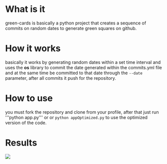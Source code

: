 # What is it
green-cards is basically a python project that creates a sequence of commits on random dates to generate green squares on github.

# How it works
basically it works by generating random dates within a set time interval and uses the **os** library to commit the date generated within the commits.yml file and at the same time be committed to that date through the ```--date``` parameter, after all commits it push for the repository.

# How to use
you must fork the repository and clone from your profile, after that just run '''python app.py''' or or ```python appOptimized.py``` to use the optimized version of the code.

# Results
<img src="https://i.imgur.com/JuONa2m.png">
